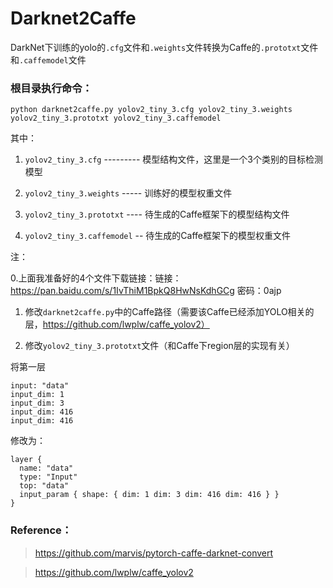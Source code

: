# Darknet2Caffe
DarkNet下训练的yolo的`.cfg`文件和`.weights`文件转换为Caffe的`.prototxt`文件和`.caffemodel`文件

### 根目录执行命令：
```
python darknet2caffe.py yolov2_tiny_3.cfg yolov2_tiny_3.weights yolov2_tiny_3.prototxt yolov2_tiny_3.caffemodel
```

其中：

1. `yolov2_tiny_3.cfg` --------- 模型结构文件，这里是一个3个类别的目标检测模型

2. `yolov2_tiny_3.weights` ----- 训练好的模型权重文件

3. `yolov2_tiny_3.prototxt` ---- 待生成的Caffe框架下的模型结构文件

4. `yolov2_tiny_3.caffemodel` -- 待生成的Caffe框架下的模型权重文件


注：

0.上面我准备好的4个文件下载链接：链接：https://pan.baidu.com/s/1IvThiM1BpkQ8HwNsKdhGCg 密码：0ajp

1. 修改`darknet2caffe.py`中的Caffe路径（需要该Caffe已经添加YOLO相关的层，https://github.com/lwplw/caffe_yolov2）

2. 修改`yolov2_tiny_3.prototxt`文件（和Caffe下region层的实现有关）

将第一层
```
input: "data"
input_dim: 1
input_dim: 3
input_dim: 416
input_dim: 416
```

修改为：

```
layer {
  name: "data"
  type: "Input"
  top: "data"
  input_param { shape: { dim: 1 dim: 3 dim: 416 dim: 416 } }
}

```

### Reference：
> https://github.com/marvis/pytorch-caffe-darknet-convert

> https://github.com/lwplw/caffe_yolov2
